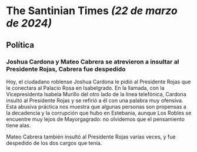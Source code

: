# The Santinian Times _(22 de marzo de 2024)_

## Política

### Joshua Cardona y Mateo Cabrera se atrevieron a insultar al Presidente Rojas, Cabrera fue despedido

Hoy, el ciudadano roblense Joshua Cardona le pidió al Presidente Rojas que le conectara al Palacio Rosa en Isabelgrado.
En la llamada, con la Vicepresidenta Isabela Murillo del otro lado de la línea telefónica, Cardona insultó al Presidente Rojas
y se refirió a él con una palabra muy ofensiva. Esta abusiva práctica nos muestra que algunas personas son propensas a la
decadencia y la corrupción que hubo en Estebania, aunque Los Robles se encuentre muy lejos de Mayorgagrado: no olvidemos que
el pensamiento tiene alas.

Mateo Cabrera también insultó al Presidente Rojas varias veces, y fue despedido de los dos cargos que tenía.
